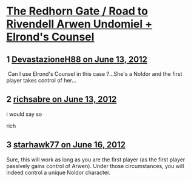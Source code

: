 # [The Redhorn Gate / Road to Rivendell Arwen Undomiel + Elrond&#039;s Counsel](https://community.fantasyflightgames.com/topic/65923-the-redhorn-gate-road-to-rivendell-arwen-undomiel-elronds-counsel/)

## 1 [DevastazioneH88 on June 13, 2012](https://community.fantasyflightgames.com/topic/65923-the-redhorn-gate-road-to-rivendell-arwen-undomiel-elronds-counsel/?do=findComment&comment=643864)

 Can I use Elrond's Counsel in this case ?…She's a Noldor and the first player takes control of her…

## 2 [richsabre on June 13, 2012](https://community.fantasyflightgames.com/topic/65923-the-redhorn-gate-road-to-rivendell-arwen-undomiel-elronds-counsel/?do=findComment&comment=643881)

i would say so

rich

## 3 [starhawk77 on June 16, 2012](https://community.fantasyflightgames.com/topic/65923-the-redhorn-gate-road-to-rivendell-arwen-undomiel-elronds-counsel/?do=findComment&comment=645239)

Sure, this will work as long as you are the first player (as the first player passively gains control of Arwen). Under those circumstances, you will indeed control a unique Noldor character.

